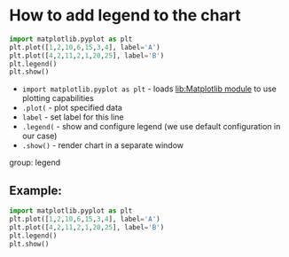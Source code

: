 # How to add legend to the chart

```python
import matplotlib.pyplot as plt
plt.plot([1,2,10,6,15,3,4], label='A')
plt.plot([4,2,11,2,1,20,25], label='B')
plt.legend()
plt.show()
```

- `import matplotlib.pyplot as plt` - loads [lib:Matplotlib module](python-matplotlib/how-to-install-matplotlib-python-lib-in-ubuntu-ubuntuversion) to use plotting capabilities
- `.plot(` - plot specified data
- `label` - set label for this line
- `.legend(` - show and configure legend (we use default configuration in our case)
- `.show()` - render chart in a separate window

group: legend

## Example: 
```python
import matplotlib.pyplot as plt
plt.plot([1,2,10,6,15,3,4], label='A')
plt.plot([4,2,11,2,1,20,25], label='B')
plt.legend()
plt.show()
```

